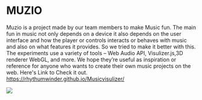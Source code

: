 # MUZIO

Muzio is a project made by our team members to make Music fun. The main fun in music not only depends on a device it also depends on the user interface and how the player or controls interacts or behaves with music and also on what features it provides.
So we tried to make it better with this.
The experiments use a variety of tools – Web Audio API, Visulizer.js,3D renderer WebGL, and more. We hope they’re useful as inspiration or reference for anyone who wants to create their own music projects on the web.
Here's Link to Check it out. https://rhythumwinder.github.io/Musicvisulizer/


![ ](https://user-images.githubusercontent.com/106617494/172707973-ec8b2d5f-2b89-404f-983d-2b473b4ab612.png)

